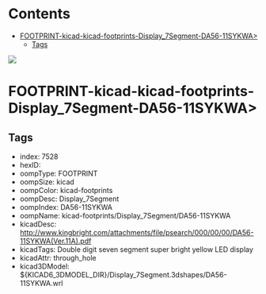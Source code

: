 



Contents
========

* [FOOTPRINT-kicad-kicad-footprints-Display_7Segment-DA56-11SYKWA>](#footprint-kicad-kicad-footprints-display_7segment-da56-11sykwa)
	* [Tags](#tags)
  
![][im]
# FOOTPRINT-kicad-kicad-footprints-Display_7Segment-DA56-11SYKWA>

## Tags

- index: 7528
- hexID: 
- oompType: FOOTPRINT
- oompSize: kicad
- oompColor: kicad-footprints
- oompDesc: Display_7Segment
- oompIndex: DA56-11SYKWA
- oompName: kicad-footprints/Display_7Segment/DA56-11SYKWA
- kicadDesc: http://www.kingbright.com/attachments/file/psearch/000/00/00/DA56-11SYKWA(Ver.11A).pdf
- kicadTags: Double digit seven segment super bright yellow LED display
- kicadAttr: through_hole
- kicad3DModel: ${KICAD6_3DMODEL_DIR}/Display_7Segment.3dshapes/DA56-11SYKWA.wrl



[im]: image.png
